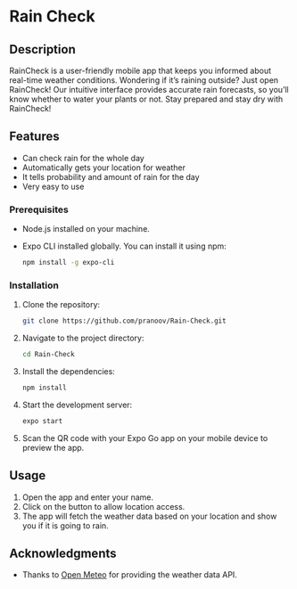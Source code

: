 # Rain Check

## Description

RainCheck is a user-friendly mobile app that keeps you informed about real-time weather conditions. Wondering if it’s raining outside? Just open RainCheck! Our intuitive interface provides accurate rain forecasts, so you’ll know whether to water your plants or not. Stay prepared and stay dry with RainCheck!

## Features

- Can check rain for the whole day
- Automatically gets your location for weather
- It tells probability and amount of rain for the day
- Very easy to use


### Prerequisites

- Node.js installed on your machine.
- Expo CLI installed globally. You can install it using npm:

  ```bash
  npm install -g expo-cli
  ```

### Installation

1. Clone the repository:

   ```bash
   git clone https://github.com/pranoov/Rain-Check.git
   ```

2. Navigate to the project directory:

   ```bash
   cd Rain-Check
   ```

3. Install the dependencies:

   ```bash
   npm install
   ```

4. Start the development server:

   ```bash
   expo start
   ```

5. Scan the QR code with your Expo Go app on your mobile device to preview the app.

## Usage

1. Open the app and enter your name.
2. Click on the button to allow location access.
3. The app will fetch the weather data based on your location and show you if it is going to rain.


## Acknowledgments
- Thanks to [Open Meteo](https://open-meteo.com/) for providing the weather data API.
 
 
